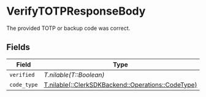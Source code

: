 # VerifyTOTPResponseBody

The provided TOTP or backup code was correct.


## Fields

| Field                                                                                     | Type                                                                                      | Required                                                                                  | Description                                                                               |
| ----------------------------------------------------------------------------------------- | ----------------------------------------------------------------------------------------- | ----------------------------------------------------------------------------------------- | ----------------------------------------------------------------------------------------- |
| `verified`                                                                                | *T.nilable(T::Boolean)*                                                                   | :heavy_minus_sign:                                                                        | N/A                                                                                       |
| `code_type`                                                                               | [T.nilable(::ClerkSDKBackend::Operations::CodeType)](../../models/operations/codetype.md) | :heavy_minus_sign:                                                                        | N/A                                                                                       |